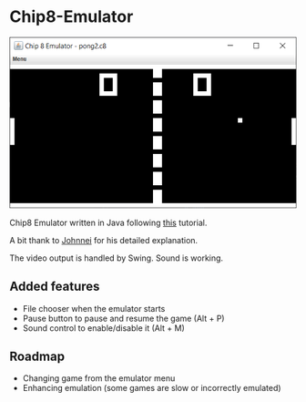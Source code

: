 # Chip8-Emulator

![alt text](https://github.com/Calistex/Chip8-Emulator/blob/master/screenshot.png)

Chip8 Emulator written in Java following [this](https://www.youtube.com/playlist?list=PL5PyurErl12czoLyYD8za68d61T_OZsP2) tutorial.

A bit thank to [Johnnei](https://github.com/Johnnei) for his detailed explanation.

The video output is handled by Swing. Sound is working.

## Added features
- File chooser when the emulator starts
- Pause button to pause and resume the game (Alt + P)
- Sound control to enable/disable it (Alt + M)

## Roadmap
- Changing game from the emulator menu
- Enhancing emulation (some games are slow or incorrectly emulated)
